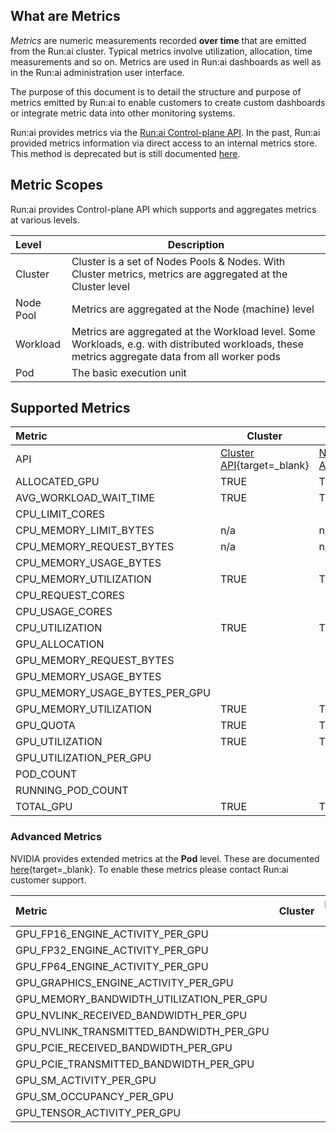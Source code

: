 

## What are Metrics

_Metrics_ are numeric measurements recorded __over time__ that are emitted from the Run:ai cluster. Typical metrics involve utilization, allocation, time measurements and so on. Metrics are used in Run:ai dashboards as well as in the Run:ai administration user interface.

The purpose of this document is to detail the structure and purpose of metrics emitted by Run:ai to enable customers to create custom dashboards or integrate metric data into other monitoring systems.

Run:ai provides metrics via the [Run:ai Control-plane API](../admin-rest-api/overview.md). In the past, Run:ai provided metrics information via direct access to an internal metrics store. This method is deprecated but is still documented [here](metrics.md).


## Metric Scopes

Run:ai provides Control-plane API which supports and aggregates metrics at various levels.

| Level | Description | 
| :---- | ----- |  
| Cluster | Cluster is a set of Nodes Pools & Nodes. With Cluster metrics, metrics are aggregated at the Cluster level | 
| Node Pool | Metrics are aggregated at the Node (machine) level |
| Workload | Metrics are aggregated at the Workload level. Some Workloads, e.g. with distributed workloads, these metrics aggregate data from all worker pods |
| Pod | The basic execution unit | 

## Supported Metrics


| Metric | Cluster | Node Pool | Workload | Pod |
| :---- | ----- | ----- | ----- | ----- |
| API | [Cluster API](https://app.run.ai/api/docs#tag/Clusters/operation/get_cluster_metrics){target=_blank} | [Node Pool API](https://app.run.ai/api/docs#tag/NodePools/operation/get_nodepool_metrics){target=_blank} | [Workload API](https://app.run.ai/api/docs#tag/Workloads/operation/get_workload_metrics){target=_blank} | [Pod API](https://app.run.ai/api/docs#tag/Pods/operation/get_workload_pod_metrics){target=_blank} |
| ALLOCATED_GPU | TRUE | TRUE |  |  |
| AVG_WORKLOAD_WAIT_TIME | TRUE | TRUE |  | n/a |
| CPU_LIMIT_CORES |  |  | TRUE |  |
| CPU_MEMORY_LIMIT_BYTES | n/a | n/a | TRUE |  |
| CPU_MEMORY_REQUEST_BYTES | n/a | n/a | TRUE |  |
| CPU_MEMORY_USAGE_BYTES |  |  | TRUE | TRUE |
| CPU_MEMORY_UTILIZATION | TRUE | TRUE |  |  |
| CPU_REQUEST_CORES |  |  | TRUE |  |
| CPU_USAGE_CORES |  |  | TRUE | TRUE |
| CPU_UTILIZATION | TRUE | TRUE |  |  |
| GPU_ALLOCATION |  |  | TRUE |  |
| GPU_MEMORY_REQUEST_BYTES |  |  | TRUE |  |
| GPU_MEMORY_USAGE_BYTES |  |  | TRUE | TRUE |
| GPU_MEMORY_USAGE_BYTES_PER_GPU |  |  |  | TRUE |
| GPU_MEMORY_UTILIZATION | TRUE | TRUE |  |  |
| GPU_QUOTA | TRUE | TRUE | n/a | n/a |
| GPU_UTILIZATION | TRUE | TRUE | TRUE | TRUE |
| GPU_UTILIZATION_PER_GPU |  |  |  | TRUE |
| POD_COUNT |  |  | TRUE | n/a |
| RUNNING_POD_COUNT |  |  | TRUE | n/a |
| TOTAL_GPU | TRUE | TRUE | n/a | n/a |


### Advanced Metrics

NVIDIA provides extended metrics at the __Pod__ level. These are documented [here](https://docs.nvidia.com/datacenter/dcgm/latest/user-guide/feature-overview.html#profiling-metrics){target=_blank}. To enable these metrics please contact Run:ai customer support. 


| Metric | Cluster | Node Pool | Workload | Pod |
| :---- | ----- | ----- | ----- | ----- |
| GPU_FP16_ENGINE_ACTIVITY_PER_GPU |  |  |  | TRUE |
| GPU_FP32_ENGINE_ACTIVITY_PER_GPU |  |  |  | TRUE |
| GPU_FP64_ENGINE_ACTIVITY_PER_GPU |  |  |  | TRUE |
| GPU_GRAPHICS_ENGINE_ACTIVITY_PER_GPU |  |  |  | TRUE |
| GPU_MEMORY_BANDWIDTH_UTILIZATION_PER_GPU |  |  |  | TRUE |
| GPU_NVLINK_RECEIVED_BANDWIDTH_PER_GPU |  |  |  | TRUE |
| GPU_NVLINK_TRANSMITTED_BANDWIDTH_PER_GPU |  |  |  | TRUE |
| GPU_PCIE_RECEIVED_BANDWIDTH_PER_GPU |  |  |  | TRUE |
| GPU_PCIE_TRANSMITTED_BANDWIDTH_PER_GPU |  |  |  | TRUE |
| GPU_SM_ACTIVITY_PER_GPU |  |  |  | TRUE |
| GPU_SM_OCCUPANCY_PER_GPU |  |  |  | TRUE |
| GPU_TENSOR_ACTIVITY_PER_GPU |  |  |  | TRUE |

